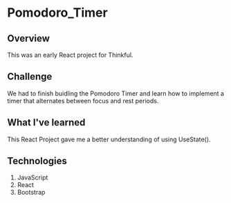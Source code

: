 # Pomodoro_Timer

## Overview
This was an early React project for Thinkful.

## Challenge
We had to finish buidling the Pomodoro Timer and learn how to implement a timer that alternates between focus and rest periods. 

## What I've learned 
This React Project gave me a better understanding of using UseState().

## Technologies
1. JavaScript
2. React
3. Bootstrap




